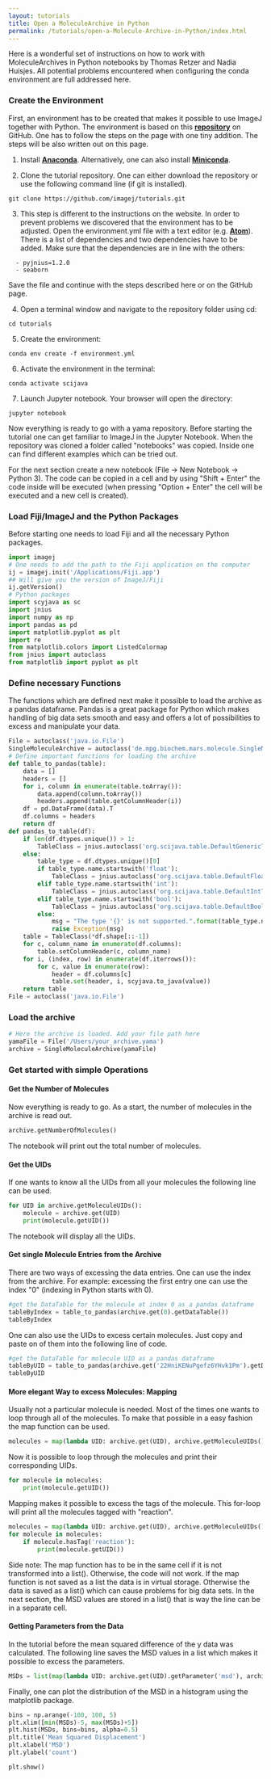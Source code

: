 ```yaml
---
layout: tutorials
title: Open a MoleculeArchive in Python
permalink: /tutorials/open-a-Molecule-Archive-in-Python/index.html
---
```


Here is a wonderful set of instructions on how to work with MoleculeArchives in Python notebooks by Thomas Retzer and Nadia Huisjes. All potential problems encountered when configuring the conda environment are full addressed here.

### Create the Environment
First, an environment has to be created that makes it possible to use ImageJ together with Python. The environment is based on this **[repository](https://github.com/imagej/tutorials)** on GitHub. One has to follow the steps on the page with one tiny addition. The steps will be also written out on this page.  

1. Install **[Anaconda](https://www.anaconda.com/distribution/)**. Alternatively, one can also install **[Miniconda](https://conda.io/miniconda.html)**.

2. Clone the tutorial repository. One can either download the repository or use the following command line (if git is installed).
```terminal
git clone https://github.com/imagej/tutorials.git
```
3. This step is different to the instructions on the website. In order to prevent problems we discovered that the environment has to be adjusted. Open the environment.yml
file with a text editor (e.g. **[Atom](https://atom.io)**). There is a list of dependencies and two dependencies have to be added. Make sure that the dependencies are in line with the others:
```terminal
  - pyjnius=1.2.0
  - seaborn
```
Save the file and continue with the steps described here or on the GitHub page.

4. Open a terminal window and navigate to the repository folder using cd:
```terminal
cd tutorials
```

5. Create the environment:
```terminal
conda env create -f environment.yml
```

6. Activate the environment in the terminal:
```terminal
conda activate scijava
```

7. Launch Jupyter notebook. Your browser will open the directory:
```terminal
jupyter notebook
```
Now everything is ready to go with a yama repository. Before starting the tutorial one can get familiar to ImageJ in the Jupyter Notebook. When the repository was cloned
a folder called "notebooks" was copied. Inside one can find different examples which can be tried out.

For the next section create a new notebook (File -> New Notebook -> Python 3). The code can be copied in a cell and by using "Shift + Enter" the code inside will be executed (when pressing "Option + Enter" the cell will be executed and a new cell is created).

### Load Fiji/ImageJ and the Python Packages
Before starting one needs to load Fiji and all the necessary Python packages.
```python
import imagej
# One needs to add the path to the Fiji application on the computer
ij = imagej.init('/Applications/Fiji.app')
## Will give you the version of ImageJ/Fiji
ij.getVersion()
# Python packages
import scyjava as sc
import jnius
import numpy as np
import pandas as pd
import matplotlib.pyplot as plt
import re
from matplotlib.colors import ListedColormap
from jnius import autoclass
from matplotlib import pyplot as plt
```

### Define necessary Functions
The functions which are defined next make it possible to load the archive as a pandas dataframe. Pandas is a great package for Python which makes handling of big data sets smooth and easy and offers a lot of possibilities to excess and manipulate your data.
```python
File = autoclass('java.io.File')
SingleMoleculeArchive = autoclass('de.mpg.biochem.mars.molecule.SingleMoleculeArchive')
# Define important functions for loading the archive
def table_to_pandas(table):
    data = []
    headers = []
    for i, column in enumerate(table.toArray()):
        data.append(column.toArray())
        headers.append(table.getColumnHeader(i))
    df = pd.DataFrame(data).T
    df.columns = headers
    return df
def pandas_to_table(df):
    if len(df.dtypes.unique()) > 1:
        TableClass = jnius.autoclass('org.scijava.table.DefaultGenericTable')
    else:
        table_type = df.dtypes.unique()[0]
        if table_type.name.startswith('float'):
            TableClass = jnius.autoclass('org.scijava.table.DefaultFloatTable')
        elif table_type.name.startswith('int'):
            TableClass = jnius.autoclass('org.scijava.table.DefaultIntTable')
        elif table_type.name.startswith('bool'):
            TableClass = jnius.autoclass('org.scijava.table.DefaultBoolTable')
        else:
            msg = "The type '{}' is not supported.".format(table_type.name)
            raise Exception(msg)
    table = TableClass(*df.shape[::-1])
    for c, column_name in enumerate(df.columns):
        table.setColumnHeader(c, column_name)
    for i, (index, row) in enumerate(df.iterrows()):
        for c, value in enumerate(row):
            header = df.columns[c]
            table.set(header, i, scyjava.to_java(value))
    return table
File = autoclass('java.io.File')
```
### Load the archive
```python
# Here the archive is loaded. Add your file path here
yamaFile = File('/Users/your_archive.yama')
archive = SingleMoleculeArchive(yamaFile)
```
### Get started with simple Operations
#### Get the Number of Molecules
Now everything is ready to go. As a start, the number of molecules in the archive is read out.
```python
archive.getNumberOfMolecules()
```
The notebook will print out the total number of molecules.
#### Get the UIDs
If one wants to know all the UIDs from all your molecules the following line can be used.
```python
for UID in archive.getMoleculeUIDs():
    molecule = archive.get(UID)
    print(molecule.getUID())
```
The notebook will display all the UIDs.

#### Get single Molecule Entries from the Archive
There are two ways of excessing the data entries. One can use the index from the archive. For example: excessing the first entry one can use the index "0" (indexing in Python starts with 0).
```python
#get the DataTable for the molecule at index 0 as a pandas dataframe
tableByIndex = table_to_pandas(archive.get(0).getDataTable())
tableByIndex
```
One can also use the UIDs to excess certain molecules. Just
copy and paste on of them into the following line of code.

```python
#get the DataTable for molecule UID as a pandas dataframe
tableByUID = table_to_pandas(archive.get('22HniKENuPgefz6YHvk1Pm').getDataTable())
tableByUID
```
#### More elegant Way to excess Molecules: Mapping
Usually not a particular molecule is needed. Most of the times one wants to loop through all of the molecules. To make that possible in a easy fashion the map function can be used.
```python
molecules = map(lambda UID: archive.get(UID), archive.getMoleculeUIDs())
```
Now it is possible to loop through the molecules and print their corresponding UIDs.
```python
for molecule in molecules:
    print(molecule.getUID())    
```
Mapping makes it possible to excess the tags of the molecule. This for-loop will print all the molecules tagged with "reaction".

```python
molecules = map(lambda UID: archive.get(UID), archive.getMoleculeUIDs())
for molecule in molecules:
    if molecule.hasTag('reaction'):
        print(molecule.getUID())
```
Side note: The map function has to be in the same cell if it is not transformed into a list(). Otherwise, the code will not work. If the map function is not saved as a list the data is in virtual storage. Otherwise the data is saved as a list() which can cause problems for big data sets. In the next section, the MSD values are stored in a list() that is way the line can be in a separate cell.

#### Getting Parameters from the Data
In the tutorial before the mean squared difference of the y data was calculated. The following line saves the MSD values in a list which makes it possible to excess the parameters.
```python
MSDs = list(map(lambda UID: archive.get(UID).getParameter('msd'), archive.getMoleculeUIDs()))
```
Finally, one can plot the distribution of the MSD in a histogram using the matplotlib package.
```python
bins = np.arange(-100, 100, 5)
plt.xlim([min(MSDs)-5, max(MSDs)+5])
plt.hist(MSDs, bins=bins, alpha=0.5)
plt.title('Mean Squared Displacement')
plt.xlabel('MSD')
plt.ylabel('count')

plt.show()
```
